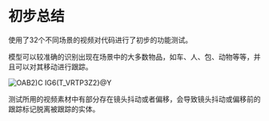 # 初步总结

使用了32个不同场景的视频对代码进行了初步的功能测试。

模型可以较准确的识别出现在场景中的大多数物品，如车、人、包、动物等等，并且可以对其移动进行跟踪。

![OAB2)C IG6(T_VRTP3Z2}@Y](https://github.com/YawJason/yaw/assets/90320342/91057bcc-1560-4321-840d-8cbb2719cd88)


测试所用的视频素材中有部分存在镜头抖动或者偏移，会导致镜头抖动或偏移前的跟踪标记脱离被跟踪的实体。